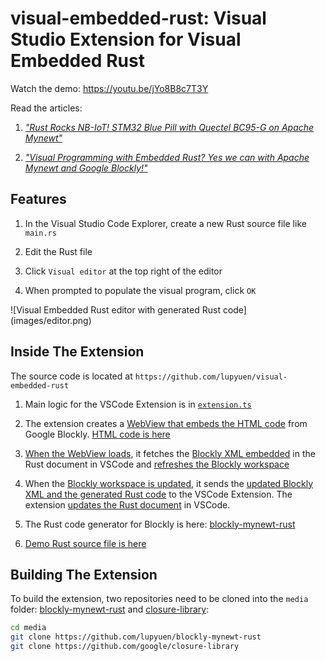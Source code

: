 # visual-embedded-rust: Visual Studio Extension for Visual Embedded Rust

Watch the demo: https://youtu.be/jYo8B8c7T3Y

Read the articles:

1. [_"Rust Rocks NB-IoT! STM32 Blue Pill with Quectel BC95-G on Apache Mynewt"_](https://medium.com/@ly.lee/rust-rocks-nb-iot-stm32-blue-pill-with-quectel-bc95-g-on-apache-mynewt-ef62a7e28f7e)

1. [_"Visual Programming with Embedded Rust? Yes we can with Apache Mynewt and Google Blockly!"_](https://medium.com/@ly.lee/visual-programming-with-embedded-rust-yes-we-can-with-apache-mynewt-and-google-blockly-8b67ef7412d7)

## Features

1. In the Visual Studio Code Explorer, create a new Rust source file like `main.rs`

1. Edit the Rust file

1. Click `Visual editor` at the top right of the editor

1. When prompted to populate the visual program, click `OK`

\!\[Visual Embedded Rust editor with generated Rust code\]\(images/editor.png\)

## Inside The Extension

The source code is located at `https://github.com/lupyuen/visual-embedded-rust`

1. Main logic for the VSCode Extension is in [`extension.ts`](src/extension.ts)

1. The extension creates a [WebView that embeds the HTML code](src/extension.ts#L250-L732) from Google Blockly. [HTML code is here](src/web.ts)

1. [When the WebView loads](media/vscode/storage.js#L58-L69), it fetches the [Blockly XML embedded](src/extension.ts#L141-L163) in the Rust document in VSCode and [refreshes the Blockly workspace](media/vscode/message.js#L36-L55)

1. When the [Blockly workspace is updated](media/vscode/storage.js#L165-L194), it sends the [updated Blockly XML and the generated Rust code](media/vscode/message.js#L59-L68) to the VSCode Extension.  The extension [updates the Rust document](src/extension.ts#L165-L184) in VSCode.

1. The Rust code generator for Blockly is here: [blockly-mynewt-rust](https://github.com/lupyuen/blockly-mynewt-rust/tree/master/generators/rust)

1. [Demo Rust source file is here](https://github.com/lupyuen/stm32bluepill-mynewt-sensor/blob/rust-nbiot/rust/visual/src/lib.rs)

## Building The Extension

To build the extension, two repositories need to be cloned into the `media` folder: [blockly-mynewt-rust](https://github.com/lupyuen/blockly-mynewt-rust) and [closure-library](https://github.com/google/closure-library):

```bash
cd media
git clone https://github.com/lupyuen/blockly-mynewt-rust
git clone https://github.com/google/closure-library
```